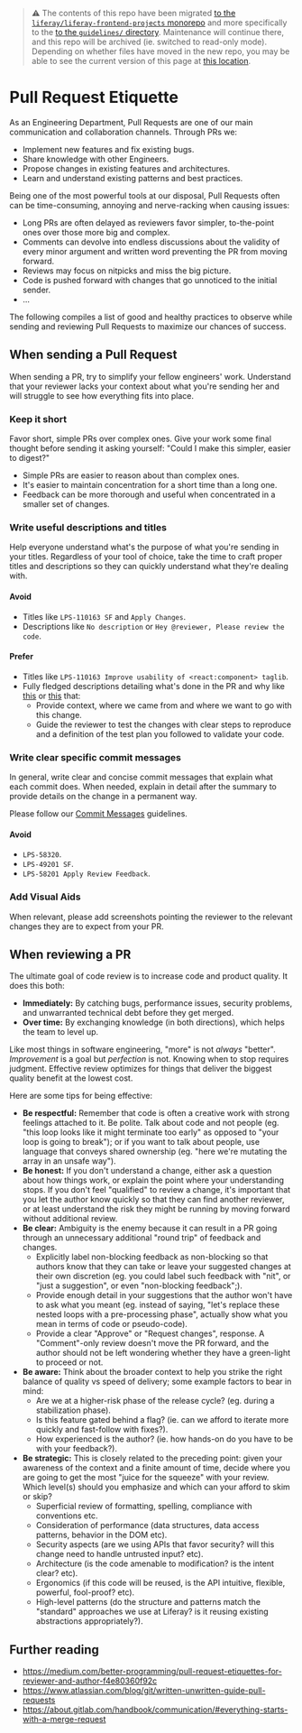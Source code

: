 > :warning: The contents of this repo have been migrated [to the `liferay/liferay-frontend-projects` monorepo](https://github.com/liferay/liferay-frontend-projects) and more specifically to the [to the `guidelines/` directory](https://github.com/liferay/liferay-frontend-projects/tree/master/guidelines). Maintenance will continue there, and this repo will be archived (ie. switched to read-only mode). Depending on whether files have moved in the new repo, you may be able to see the current version of this page at [this location](https://github.com/liferay/liferay-frontend-projects/tree/master/guidelines/general/pull_requests.md).

# Pull Request Etiquette

As an Engineering Department, Pull Requests are one of our main communication and collaboration channels. Through PRs we:

-   Implement new features and fix existing bugs.
-   Share knowledge with other Engineers.
-   Propose changes in existing features and architectures.
-   Learn and understand existing patterns and best practices.

Being one of the most powerful tools at our disposal, Pull Requests often can be time-consuming, annoying and nerve-racking when causing issues:

-   Long PRs are often delayed as reviewers favor simpler, to-the-point ones over those more big and complex.
-   Comments can devolve into endless discussions about the validity of every minor argument and written word preventing the PR from moving forward.
-   Reviews may focus on nitpicks and miss the big picture.
-   Code is pushed forward with changes that go unnoticed to the initial sender.
-   ...

The following compiles a list of good and healthy practices to observe while sending and reviewing Pull Requests to maximize our chances of success.

## When sending a Pull Request

When sending a PR, try to simplify your fellow engineers' work. Understand that your reviewer lacks your context about what you're sending her and will struggle to see how everything fits into place.

### Keep it short

Favor short, simple PRs over complex ones. Give your work some final thought before sending it asking yourself: "Could I make this simpler, easier to digest?"

-   Simple PRs are easier to reason about than complex ones.
-   It's easier to maintain concentration for a short time than a long one.
-   Feedback can be more thorough and useful when concentrated in a smaller set of changes.

### Write useful descriptions and titles

Help everyone understand what's the purpose of what you're sending in your titles. Regardless of your tool of choice, take the time to craft proper titles and descriptions so they can quickly understand what they're dealing with.

#### Avoid

-   Titles like `LPS-110163 SF` and `Apply Changes`.
-   Descriptions like `No description` or `Hey @reviewer, Please review the code`.

#### Prefer

-   Titles like `LPS-110163 Improve usability of <react:component> taglib`.
-   Fully fledged descriptions detailing what's done in the PR and why like [this](https://github.com/brianchandotcom/liferay-portal/pull/86171) or [this](https://github.com/brianchandotcom/liferay-portal/pull/86312) that:
    -   Provide context, where we came from and where we want to go with this change.
    -   Guide the reviewer to test the changes with clear steps to reproduce and a definition of the test plan you followed to validate your code.

### Write clear specific commit messages

In general, write clear and concise commit messages that explain what each commit does. When needed, explain in detail after the summary to provide details on the change in a permanent way.

Please follow our [Commit Messages](./commit_messages.md) guidelines.

#### Avoid

-   `LPS-58320`.
-   `LPS-49201 SF`.
-   `LPS-58201 Apply Review Feedback`.

### Add Visual Aids

When relevant, please add screenshots pointing the reviewer to the relevant changes they are to expect from your PR.

## When reviewing a PR

The ultimate goal of code review is to increase code and product quality. It does this both:

-   **Immediately:** By catching bugs, performance issues, security problems, and unwarranted technical debt before they get merged.
-   **Over time:** By exchanging knowledge (in both directions), which helps the team to level up.

Like most things in software engineering, "more" is not _always_ "better". _Improvement_ is a goal but _perfection_ is not. Knowing when to stop requires judgment. Effective review optimizes for things that deliver the biggest quality benefit at the lowest cost.

Here are some tips for being effective:

-   **Be respectful:** Remember that code is often a creative work with strong feelings attached to it. Be polite. Talk about code and not people (eg. "this loop looks like it might terminate too early" as opposed to "your loop is going to break"); or if you want to talk about people, use language that conveys shared ownership (eg. "here we're mutating the array in an unsafe way").
-   **Be honest:** If you don't understand a change, either ask a question about how things work, or explain the point where your understanding stops. If you don't feel "qualified" to review a change, it's important that you let the author know quickly so that they can find another reviewer, or at least understand the risk they might be running by moving forward without additional review.
-   **Be clear:** Ambiguity is the enemy because it can result in a PR going through an unnecessary additional "round trip" of feedback and changes.
    -   Explicitly label non-blocking feedback as non-blocking so that authors know that they can take or leave your suggested changes at their own discretion (eg. you could label such feedback with "nit", or "just a suggestion", or even "non-blocking feedback";).
    -   Provide enough detail in your suggestions that the author won't have to ask what you meant (eg. instead of saying, "let's replace these nested loops with a pre-processing phase", actually show what you mean in terms of code or pseudo-code).
    -   Provide a clear "Approve" or "Request changes", response. A "Comment"-only review doesn't move the PR forward, and the author should not be left wondering whether they have a green-light to proceed or not.
-   **Be aware:** Think about the broader context to help you strike the right balance of quality vs speed of delivery; some example factors to bear in mind:
    -   Are we at a higher-risk phase of the release cycle? (eg. during a stabilization phase).
    -   Is this feature gated behind a flag? (ie. can we afford to iterate more quickly and fast-follow with fixes?).
    -   How experienced is the author? (ie. how hands-on do you have to be with your feedback?).
-   **Be strategic:** This is closely related to the preceding point: given your awareness of the context and a finite amount of time, decide where you are going to get the most "juice for the squeeze" with your review. Which level(s) should you emphasize and which can your afford to skim or skip?
    -   Superficial review of formatting, spelling, compliance with conventions etc.
    -   Consideration of performance (data structures, data access patterns, behavior in the DOM etc).
    -   Security aspects (are we using APIs that favor security? will this change need to handle untrusted input? etc).
    -   Architecture (is the code amenable to modification? is the intent clear? etc).
    -   Ergonomics (if this code will be reused, is the API intuitive, flexible, powerful, fool-proof? etc).
    -   High-level patterns (do the structure and patterns match the "standard" approaches we use at Liferay? is it reusing existing abstractions appropriately?).

## Further reading

-   https://medium.com/better-programming/pull-request-etiquettes-for-reviewer-and-author-f4e80360f92c
-   https://www.atlassian.com/blog/git/written-unwritten-guide-pull-requests
-   https://about.gitlab.com/handbook/communication/#everything-starts-with-a-merge-request
